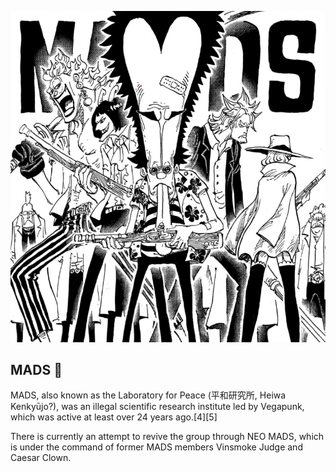 ![](https://github.com/mad-werkz/.github/blob/main/mads.png)

## MADS 👋

MADS, also known as the Laboratory for Peace (平和研究所, Heiwa Kenkyūjo?), was an illegal scientific research institute led by Vegapunk, which was active at least over 24 years ago.[4][5]

There is currently an attempt to revive the group through NEO MADS, which is under the command of former MADS members Vinsmoke Judge and Caesar Clown.
